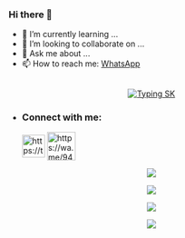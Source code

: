 ### Hi there 👋

- 🌱 I’m currently learning ...
- 👯 I’m looking to collaborate on ...
- 💬 Ask me about ...
- 📫 How to reach me: [WhatsApp](https://wa.me/94788017991)

## <!-- Typing SK -->
<p align="center">
    <a href="https://github.com/kavishanofc">
        <img align="center"
        src="https://readme-typing-svg.herokuapp.com/?size=30&width=500&color=AAFF00&lines=HI!!+I+am+kavishan_+Ofc+..."
            alt="Typing SK"
        />
    </a>
</p>                              

- <h3 align="left">Connect with me:</h3><p>   <a href="https://www.facebook.com/profile.php?id=61552926931446" target="blank"><img align="center" src="https://telegra.ph/file/662c210a37fda75941792.jpg" alt="https://telegra.ph/file/a171ac66c22c5617fe27b.png" height="40" width="40" /></a>  <a href="https://wa.me/94788017991" target="blank"><img align="center" src="https://cdn-icons-png.flaticon.com/512/5649/5649647.png" alt="https://wa.me/94788017991" height="50" width="50" /></a> 
</p>



 <p align="center"> <a href="https://github.com/kavishanofc"><img src="https://github-profile-trophy.vercel.app/?username=kavishan0&no-bg=true&no-frame=false&theme=algolia"></a></p> 

<p align="center"> <a href="https://github.com/kavishanofc"><img  src="http://github-readme-streak-stats.herokuapp.com?user=kalana0&theme=github-dark-red&hide_border=false&background=DDD9DA00&stroke=FF0000&fire=FF0000&ring=FF0000&currStreakNum=FF0000&currStreakLabel=FF0000&sideLabels=FF0000&dates=FF0000&sideNums=FF0000"></a></p>
<p align="center"> <a href="https://github.com/kavishanofc"><img src="https://github-readme-stats.vercel.app/api?username=kalana0&theme=algolia&bg_color=DDD9DA00&text_color=AAFF00&show_icons=TRUE&icon_color=AAFF00" > </a> </p>
<p align="center"> <a href="https://github.com/kalana0"><img src="https://github-readme-stats.vercel.app/api/top-langs/?username=kalana0&hide=css,html&theme=algolia&bg_color=DDD9DA00&text_color=FF0000" > </a> </p>
